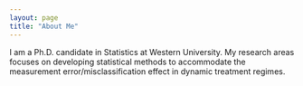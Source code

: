 ```yaml
---
layout: page
title: "About Me"
---
```


I am a Ph.D. candidate in Statistics at Western University. My research areas focuses on developing statistical methods to accommodate the measurement error/misclassification effect in dynamic treatment regimes.


